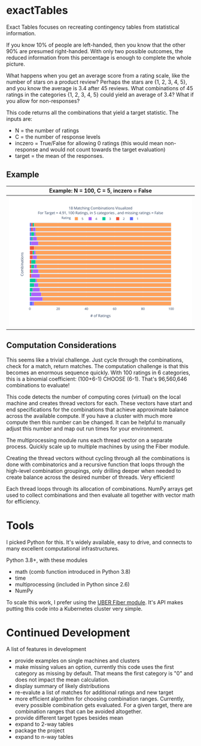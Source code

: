 # exactTables

Exact Tables focuses on recreating contingency tables from statistical information.

If you know 10% of people are left-handed, then you know that the other 90% are presumed right-handed.  With only two possible outcomes, the reduced information from this percentage is enough to complete the whole picture.

What happens when you get an average score from a rating scale, like the number of stars on a product review?  Perhaps the stars are {1, 2, 3, 4, 5}, and you know the average is 3.4 after 45 reviews.  What combinations of 45 ratings in the categories {1, 2, 3, 4, 5} could yield an average of 3.4?  What if you allow for non-responses?

This code returns all the combinations that yield a target statistic.  The inputs are:
* N = the number of ratings
* C = the number of response levels
* inczero = True/False for allowing 0 ratings (this would mean non-response and would not count towards the target evaluation)
* target = the mean of the responses.

## Example

| Example: N = 100, C = 5, inczero = False |
:-:|
![](combos.svg)|

## Computation Considerations
This seems like a trivial challenge.  Just cycle through the combinations, check for a match, return matches.  The computation challenge is that this becomes an enormous sequence quickly.  With 100 ratings in 6 categories, this is a binomial coefficient: (100+6-1) CHOOSE (6-1).  That's 96,560,646 combinations to evaluate!

This code detects the number of computing cores (virtual) on the local machine and creates thread vectors for each.  These vectors have start and end specifications for the combinations that achieve approximate balance across the available compute.  If you have a cluster with much more compute then this number can be changed.  It can be helpful to manually adjust this number and map out run times for your environment. 

The multiprocessing module runs each thread vector on a separate process. Quickly scale up to multiple machines by using the Fiber module.

Creating the thread vectors without cycling through all the combinations is done with combinatorics and a recursive function that loops through the high-level combination groupings, only drilling deeper when needed to create balance across the desired number of threads.  Very efficient!

Each thread loops through its allocation of combinations. NumPy arrays get used to collect combinations and then evaluate all together with vector math for efficiency.

# Tools
I picked Python for this.  It's widely available, easy to drive, and connects to many excellent computational infrastructures. 

Python 3.8+, with these modules
* math (comb function introduced in Python 3.8)
* time
* multiprocessing (included in Python since 2.6)
* NumPy

To scale this work, I prefer using the [UBER Fiber module](https://uber.github.io/fiber/). It's API makes putting this code into a Kubernetes cluster very simple. 

# Continued Development
A list of features in development
* provide examples on single machines and clusters
* make missing values an option, currently this code uses the first category as missing by default.  That means the first category is "0" and does not impact the mean calculation.
* display summary of likely distributions
* re-evalute a list of matches for additional ratings and new target
* more efficient algorithm for choosing combination ranges.  Currently, every possible combination gets evaluated.  For a given target, there are combination ranges that can be avoided altogether.
* provide different target types besides mean
* expand to 2-way tables
* package the project
* expand to n-way tables

